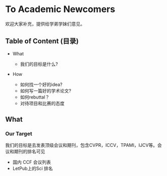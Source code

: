# To Academic Newcomers

欢迎大家补充，提供给学弟学妹们意见。


## Table of Content (目录)
* What  
    * 我们的目标是什么?
    
* How
    * 如何找一个好的idea? 
    * 如何写一篇好的学术论文?
    * 如何rebuttal？
    * 对待项目和比赛的态度
    
## What 
### Our Target 
我们的目标是去发表顶级会议和期刊，包含CVPR，ICCV，TPAMI，IJCV等。会议和期刊的排名可见 
- 国内 CCF 会议列表 
- LetPub上的Sci 排名
